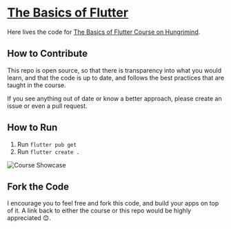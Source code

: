 # [The Basics of Flutter](https://www.hungrimind.com/courses/flutter/basics)

Here lives the code for [The Basics of Flutter Course on Hungrimind](https://www.hungrimind.com/courses/flutter/basics). 

## How to Contribute
This repo is open source, so that there is transparency into what you would learn, and that the code is up to date, and follows the best practices that are taught in the course. 

If you see anything out of date or know a better approach, please create an issue or even a pull request.

## How to Run
1. Run `flutter pub get`
2. Run `flutter create .`


![Course Showcase](https://www.hungrimind.com/courses/flutter/basics/course_showcase.png)

## Fork the Code
I encourage you to feel free and fork this code, and build your apps on top of it. A link back to either the course or this repo would be highly appreciated 😊.
